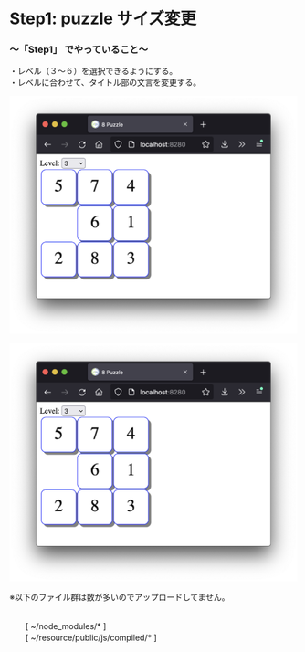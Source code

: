 # Step1: puzzle サイズ変更

### 〜「Step1」 でやっていること〜

・レベル（３〜６）を選択できるようにする。<br>
・レベルに合わせて、タイトル部の文言を変更する。<br>

![todo](https://github.com/gima326/games/blob/main/puzzle/readme_img/step1-1.png)

![todo](https://github.com/gima326/games/blob/main/puzzle/readme_img/step1-1.png)

※以下のファイル群は数が多いのでアップロードしてません。<br><br>

　　[ ~/node_modules/* ]<br>
　　[ ~/resource/public/js/compiled/* ]<br><br>
